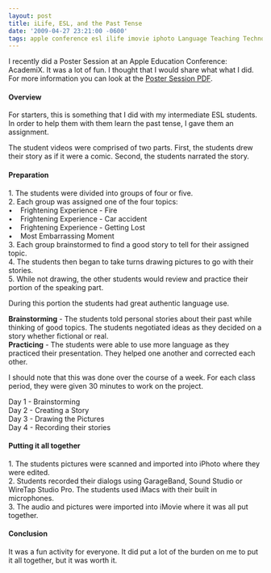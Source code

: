 ```yaml
---
layout: post
title: iLife, ESL, and the Past Tense
date: '2009-04-27 23:21:00 -0600'
tags: apple conference esl ilife imovie iphoto Language Teaching Technology
---
```

I recently did a Poster Session at an Apple Education Conference: AcademiX. It was a lot of fun. I thought that I would share what what I did. For more information you can look at the [Poster Session PDF](http://benmcmurry.com/blog/wp-content/uploads/2009/04/Poster-Session-AcademiX.pdf).

#### Overview

For starters, this is something that I did with my intermediate ESL students.  In order to help them with them learn the past tense, I gave them an assignment.

The student videos were comprised of two parts. First, the students drew their story as if it were a comic. Second, the students narrated the story.

#### Preparation

1\. The students were divided into groups of four or five.  
2\. Each group was assigned one of the four topics:  
•    Frightening Experience - Fire  
•    Frightening Experience - Car accident  
•    Frightening Experience - Getting Lost  
•    Most Embarrassing Moment  
3\. Each group brainstormed to find a good story to tell for their assigned topic.  
4\. The students then began to take turns drawing pictures to go with their stories.  
5\. While not drawing, the other students would review and practice their portion of the speaking part.

During this portion the students had great authentic language use.

**Brainstorming** - The students told personal stories about their past while thinking of good topics. The students negotiated ideas as they decided on a story whether fictional or real.  
**Practicing** - The students were able to use more language as they practiced their presentation. They helped one another and corrected each other.

I should note that this was done over the course of a week. For each class period, they were given 30 minutes to work on the project.

Day 1 - Brainstorming  
Day 2 - Creating a Story  
Day 3 - Drawing the Pictures  
Day 4 - Recording their stories

#### Putting it all together

1\. The students pictures were scanned and imported into iPhoto where they were edited.  
2\. Students recorded their dialogs using GarageBand, Sound Studio or WireTap Studio Pro. The students used iMacs with their built in microphones.  
3\. The audio and pictures were imported into iMovie where it was all put together.

#### Conclusion

It was a fun activity for everyone. It did put a lot of the burden on me to put it all together, but it was worth it.
